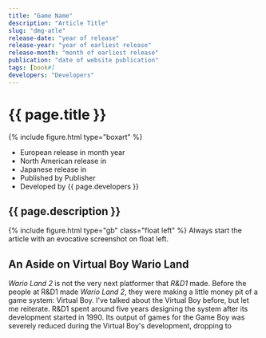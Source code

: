 ```yaml
---
title: "Game Name"
description: "Article Title"
slug: "dmg-atle"
release-date: "year of release"
release-year: "year of earliest release"
release-month: "month of earliest release"
publication: "date of website publication"
tags: [book#]
developers: "Developers"
---
```

# {{ page.title }}
{% include figure.html type="boxart" %}
- European release in month year
- North American release in
- Japanese release in
- Published by Publisher
- Developed by {{ page.developers }}

## {{ page.description }}

{% include figure.html type="gb" class="float left" %}
Always start the article with an evocative screenshot on float left.

## An Aside on Virtual Boy Wario Land
*Wario Land 2* is not the very next platformer that *R&D1* made. Before the people at R&D1 made *Wario Land 2*, they were making a little money pit of a game system: Virtual Boy. I've talked about the Virtual Boy before, but let me reiterate. R&D1 spent around five years designing the system after its development started in 1990. Its output of games for the Game Boy was severely reduced during the Virtual Boy's development, dropping to